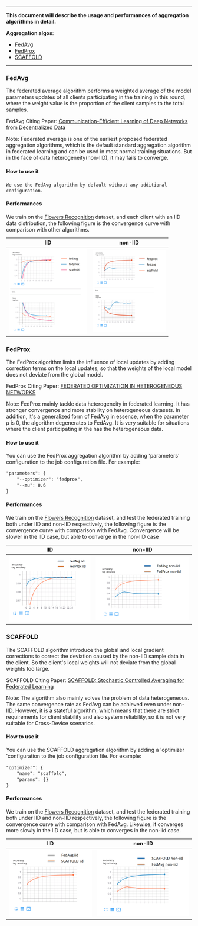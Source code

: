 
------
**This document will describe the usage and performances of aggregation algorithms in detail.**

**Aggregation algos**:

- [FedAvg](#fedavg)
- [FedProx](#fedprox)
- [SCAFFOLD](#scaffold)

----

### FedAvg

The federated average algorithm performs a weighted average of the model parameters updates of all clients participating in the training in this round, where the weight value is the proportion of the client samples to the total samples.

FedAvg Citing Paper: [Communication-Efficient Learning of Deep Networks from Decentralized Data](https://arxiv.org/pdf/1602.05629.pdf) 

Note: Federated average is one of the earliest proposed federated aggregation algorithms, which is the default standard aggregation algorithm in federated learning and can be used in most normal training situations. But in the face of data heterogeneity(non-IID), it may fails to converge.

#### How to use it

```
We use the FedAvg algorithm by default without any additional configuration.
```

#### Performances

We train on the [Flowers Recognition](https://www.kaggle.com/datasets/alxmamaev/flowers-recognition) dataset, and each client with an IID data distribution, the following figure is the convergence curve with comparison with other algorithms.

| IID                            | non-IID                        |
| ------------------------------ | ------------------------------ |
| ![fedavg1](../images/algorithms/fedavg1.png) | ![fedavg2](../images/algorithms/fedavg2.png) |



### FedProx

The FedProx algorithm limits the influence of local updates by adding correction terms on the local updates, so that the weights of the local model does not deviate from the global model.

FedProx Citing Paper: [FEDERATED OPTIMIZATION IN HETEROGENEOUS NETWORKS](https://arxiv.org/pdf/1812.06127.pdf)

Note: FedProx mainly tackle data heterogeneity in federated learning. It has stronger convergence and more stability on heterogeneous datasets.  In addition, it's a generalized form of FedAvg in essence, when the parameter $\mu$ is 0, the algorithm degenerates to FedAvg. It is very suitable for situations where the client participating in the has the heterogeneous data.

#### How to use it

You can use the FedProx aggregation algorithm by adding 'parameters' configuration to the job configuration file. For example:

```
"parameters": {
    "--optimizer": "fedprox",
    "--mu": 0.6
}
```

#### Performances

We train on the [Flowers Recognition](https://www.kaggle.com/datasets/alxmamaev/flowers-recognition) dataset, and test the federated training both under IID and non-IID respectively, the following figure is the convergence curve with comparison with FedAvg. Convergence will be slower in the IID case, but able to converge in the non-IID case

| IID                              | non-IID                          |
| -------------------------------- | -------------------------------- |
| ![fedprox1](../images/algorithms/fedprox1.png) | ![fedprox2](../images/algorithms/fedprox2.png) |



### SCAFFOLD

The SCAFFOLD algorithm introduce the global and local gradient corrections to correct the deviation caused by the non-IID sample data in the client. So the client's local weights will not deviate from the global weights too large.

SCAFFOLD Citing Paper: [SCAFFOLD: Stochastic Controlled Averaging for Federated Learning](https://arxiv.org/pdf/1910.06378.pdf)

Note: The algorithm also mainly solves the problem of data heterogeneous. The same convergence rate as FedAvg can be achieved even under non-IID. However, it is a stateful algorithm, which means that there are strict requirements for client stability and also system reliability, so it is not very suitable for Cross-Device scenarios.

#### How to use it

You can use the SCAFFOLD aggregation algorithm by adding a 'optimizer 'configuration to the job configuration file. For example:

```
"optimizer": {
    "name": "scaffold",
    "params": {}
}
```

#### Performances

We train on the [Flowers Recognition](https://www.kaggle.com/datasets/alxmamaev/flowers-recognition) dataset, and test the federated training both under IID and non-IID respectively, the following figure is the convergence curve with comparison with FedAvg. Likewise, it converges more slowly in the IID case, but is able to converges in the non-iid case.

| IID                                | non-IID                            |
| ---------------------------------- | ---------------------------------- |
| ![scaffold1](../images/algorithms/scaffold1.png) | ![scaffold2](../images/algorithms/scaffold2.png) |



